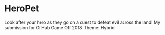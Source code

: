 # HeroPet
Look after your hero as they go on a quest to defeat evil across the land! My submission for GitHub Game Off 2018. Theme: Hybrid
